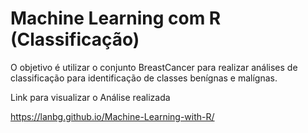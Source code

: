# Machine Learning com R (Classificação)

 O objetivo é utilizar o conjunto BreastCancer para realizar análises de classificação para identificação de classes benígnas e malígnas.
 
 Link  para visualizar o Análise realizada
 
 https://lanbg.github.io/Machine-Learning-with-R/
